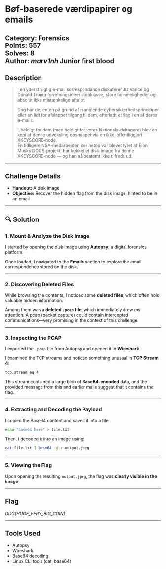 #  Bøf-baserede værdipapirer og emails

**Category:** Forensics  
**Points:** 557  
**Solves:** 8  
**Author:** *marv1nh*
**Junior first blood**
---

## Description

> I en yderst vigtig e-mail korrespondance diskuterer JD Vance og Donald Trump forretningsidéer i topklasse, store hemmeligheder og absolut ikke mistænkelige aftaler.  
> 
> Dog har de, enten på grund af manglende cybersikkerhedsprincipper eller en lidt for afslappet tilgang til dem, efterladt et flag i en af deres e-mails.
>
> Uheldigt for dem (men heldigt for vores Nationals-deltagere) blev en kopi af denne udveksling opsnappet via en ikke-offentliggjort XKEYSCORE-node.  
> En tidligere NSA-medarbejder, der netop var blevet fyret af Elon Musks DOGE-projekt, har lækket et disk-image fra denne XKEYSCORE-node — og han så bestemt ikke tilfreds ud.

---

##  Challenge Details

-  **Handout:** A disk image
-  **Objective:** Recover the hidden flag from the disk image, hinted to be in an email

---

## 🔍 Solution

### 1. Mount & Analyze the Disk Image

I started by opening the disk image using **Autopsy**, a digital forensics platform.

Once loaded, I navigated to the **Emails** section to explore the email correspondence stored on the disk.

---

### 2. Discovering Deleted Files

While browsing the contents, I noticed some **deleted files**, which often hold valuable hidden information.

Among them was a **deleted `.pcap` file**, which immediately drew my attention. A pcap (packet capture) could contain intercepted communications—very promising in the context of this challenge.

---

### 3. Inspecting the PCAP

I exported the `.pcap` file from Autopsy and opened it in **Wireshark**

I examined the TCP streams and noticed something unusual in **TCP Stream 4**:

```
tcp.stream eq 4
```

This stream contained a large blob of **Base64-encoded** data, and the provided message from this and earlier mails suggest that it contains the flag.

---

### 4. Extracting and Decoding the Payload

I copied the Base64 content and saved it into a file:

```bash
echo "base64 here" > file.txt
```

Then, I decoded it into an image using:

```bash
cat file.txt | base64 -d > output.jpeg
```

---

### 5. Viewing the Flag

Upon opening the resulting `output.jpeg`, the flag was **clearly visible in the image** 

---

##  Flag

*DDC{HUGE_VERY_BIG_COIN}*

---

##  Tools Used

- Autopsy
- Wireshark
- Base64 decoding
- Linux CLI tools (cat, base64)
